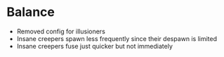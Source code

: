 # Balance
* Removed config for illusioners
* Insane creepers spawn less frequently since their despawn is limited
* Insane creepers fuse just quicker but not immediately
